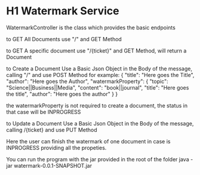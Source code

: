 # H1 Watermark Service

WatermarkController is the class which provides the basic endpoints

to GET All Documents use "/" and GET Method

to GET A specific document use "/{ticket}" and GET Method, will return a Document

to Create a Document Use a Basic Json Object in the Body of the message, calling "/" and use POST Method
for example: 
{
    "title": "Here goes the Title",
    "author": "Here goes the Author",
    "watermarkProperty": {
        "topic": "Science||Business||Media",
        "content": "book||journal",
        "title": "Here goes the title",
        "author": "Here goes the author"
    }
}

 the watermarkProperty is not required to create a document, the status in that case will be INPROGRESS

 to Update a Document Use a Basic Json Object in the Body of the message, calling /{ticket} and use PUT Method

 Here the user can finish the watermark of one document in case is INPROGRESS providing all the propeties.

 You can run the program with the jar provided in the root of the folder
java -jar watermark-0.0.1-SNAPSHOT.jar